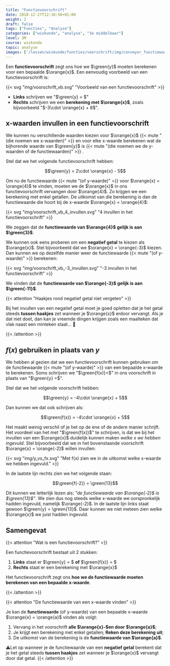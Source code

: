 ```yaml
---
title: "Functievoorschrift"
date: 2018-12-27T12:18:56+01:00
weight: 2
draft: false
tags: ["Functies", "Analyse"]
categories: ["wiskunde", "analyse", "3e middelbaar"]
level: 3M
course: wiskunde
topic: analyse
images: ['/lessen/wiskunde/functies/voorschrift/img/conveyor_functiewaarde.png']
---
```

Een **functievoorschrift** zegt ons hoe we $\green{y}$ moeten berekenen voor
een bepaalde $\orange{x}$. Een eenvoudig voorbeeld van een functievoorschrift is:

{{< svg "img/voorschrift_vb.svg" "Voorbeeld van een functievoorschrift" >}}

* **Links** schrijven we "$\green{y} = $"
* **Rechts** schrijven we een **berekening met $\orange{x}$**, zoals
bijvoorbeeld "$-3\cdot \orange{x} + 8$".

## x-waarden invullen in een functievoorschrift

We kunnen nu verschillende waarden kiezen voor $\orange{x}$
{{< mute "(die noemen we x-waarden)" >}} en voor elke x-waarde
berekenen wat de bijhorende waarde van $\green{y}$ is
{{< mute "(die noemen we de y-waarden of de functiewaarden)" >}} .

Stel dat we het volgende functievoorschrift hebben:

$$\green{y} = 2\cdot \orange{x} - 5$$

Om nu de functiewaarde {{< mute "(of y-waarde)" >}} voor $\orange{x} = \orange{4}$ te vinden, moeten we de
$\orange{x}$ in ons functievoorschrift vervangen door $\orange{4}$. Zo krijgen we een
berekening met enkel getallen. De uitkomst van die berekening is dan de
functiewaarde  die hoort bij de x-waarde $\orange{x} = \orange{4}$:

{{< svg "img/voorschrift_vb_4_invullen.svg" "4 invullen in het functievoorschrift" >}}

We zeggen dat de **functiewaarde van $\orange{4}$ gelijk is aan $\green{3}$**.

We kunnen ook eens proberen om een **negatief getal** te kiezen als $\orange{x}$.
Stel bijvoorbeeld dat we $\orange{x} = \orange{-3}$ kiezen. Dan kunnen we op
dezelfde manier weer de functiewaarde {{< mute "(of y-waarde)" >}} berekenen:

{{< svg "img/voorschrift_vb_-3_invullen.svg" "-3 invullen in het functievoorschrift" >}}

We vinden dat de **functiewaarde van $\orange{-3}$ gelijk is aan $\green{-11}$**.

{{< attention "Haakjes rond negatief getal niet vergeten" >}}

Bij het invullen van een negatief getal moet je goed opletten dat je het getal
steeds **tussen haakjes** zet wanneer je $\orange{x}$ erdoor vervangt. Als je
dat niet doet, dan kan je vreemde dingen krijgen zoals een maalteken dat vlak
naast een minteken staat... 🤨

{{< /attention >}}

## $f(x)$ gebruiken in plaats van $y$

We hebben al gezien dat we een functievoorschrift kunnen gebruiken om de
functiewaarde {{< mute "(of y-waarde)" >}} van een bepaalde x-waarde te berekenen. Soms schrijven we "$\green{f(x)}=$" in ons voorschrift in plaats van "$\green{y} =$".

Stel dat we het volgende voorschrift hebben:

$$\green{y} = -4\cdot \orange{x} + 5$$

Dan kunnen we dat ook schrijven als:

$$\green{f(x)} = -4\cdot \orange{x} + 5$$

Het maakt weinig verschil of je het op de ene of de andere manier schrijft. Het
voordeel van het met "$\green{f(x)}$" te schrijven, is dat we bij het invullen
van een $\orange{x}$ duidelijk kunnen maken *welke $x$ we hebben ingevuld*.
Stel bijvoorbeeld dat we in het bovenstaande voorschrift
$\orange{x} = \orange{-2}$ willen invullen:

{{< svg "img/y_vs_fx.svg" "Met f(x) zien we in de uitkomst welke x-waarde we hebben ingevuld." >}}

In de laatste lijn rechts zien we het volgende staan:

$$\green{f(-2)} = \green{13}$$

Dit kunnen we letterlijk lezen als: *"de functiewaarde van $\orange{-2}$ is
$\green{13}$"*. We zien dus nog steeds welke x-waarde we oorspronkelijk hadden
ingevuld, namelijk $\orange{-2}$. In de laatste lijn links staat gewoon
$\green{y} = \green{13}$. Daar kunnen we niet meteen zien welke $\orange{x}$ 
we juist hadden ingevuld.

## Samengevat

{{< attention "Wat is een functievoorschrift?" >}}

Een functievoorschrift bestaat uit 2 stukken:

1. **Links** staat er $\green{y} = $ **of** $\green{f(x)} = $
2. **Rechts** staat er een berekening met $\orange{x}$

Het functievoorschrift zegt ons **hoe we de functiewaarde moeten berekenen van
een bepaalde x-waarde**.

{{< /attention >}}

{{< attention "De functiewaarde van een x-waarde vinden" >}}

Je kan de **functiewaarde** (of y-waarde) van een bepaalde x-waarde $\orange{x}
= \orange{a}$ vinden als volgt:

1. Vervang in het voorschrift **alle $\orange{x}-$en door $\orange{a}$**;
2. Je krijgt een berekening met enkel getallen; **Reken deze berekening uit**;
3. De uitkomst van de berekening is de **functiewaarde van $\orange{a}$**.

⚠️Let op wanneer je de functiewaarde van een **negatief getal** berekent dat je
het getal steeds **tussen haakjes** zet wanneer je $\orange{x}$ vervangt door
dat getal.
{{< /attention >}}
